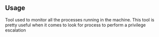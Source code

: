 ## Usage
Tool used to monitor all the processes running in the machine. This tool is pretty useful when it comes to look for process to perform a privilege escalation